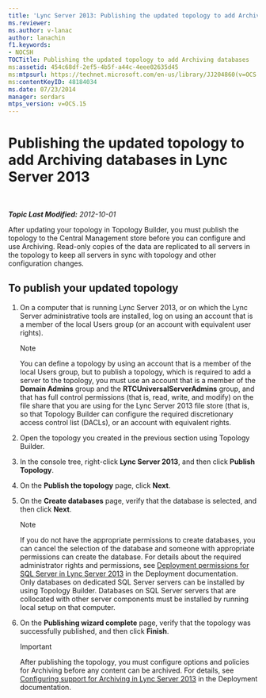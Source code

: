 ```yaml
---
title: 'Lync Server 2013: Publishing the updated topology to add Archiving databases'
ms.reviewer: 
ms.author: v-lanac
author: lanachin
f1.keywords:
- NOCSH
TOCTitle: Publishing the updated topology to add Archiving databases
ms:assetid: 454c68df-2ef5-4b5f-a44c-4eee02635d45
ms:mtpsurl: https://technet.microsoft.com/en-us/library/JJ204860(v=OCS.15)
ms:contentKeyID: 48184034
ms.date: 07/23/2014
manager: serdars
mtps_version: v=OCS.15
---
```


<div data-xmlns="http://www.w3.org/1999/xhtml">

<div class="topic" data-xmlns="http://www.w3.org/1999/xhtml" data-msxsl="urn:schemas-microsoft-com:xslt" data-cs="https://msdn.microsoft.com/">

<div data-asp="https://msdn2.microsoft.com/asp">

# Publishing the updated topology to add Archiving databases in Lync Server 2013

</div>

<div id="mainSection">

<div id="mainBody">

<span> </span>

_**Topic Last Modified:** 2012-10-01_

After updating your topology in Topology Builder, you must publish the topology to the Central Management store before you can configure and use Archiving. Read-only copies of the data are replicated to all servers in the topology to keep all servers in sync with topology and other configuration changes.

<div>

## To publish your updated topology

1.  On a computer that is running Lync Server 2013, or on which the Lync Server administrative tools are installed, log on using an account that is a member of the local Users group (or an account with equivalent user rights).
    
    <div>
    

    > [!NOTE]  
    > You can define a topology by using an account that is a member of the local Users group, but to publish a topology, which is required to add a server to the topology, you must use an account that is a member of the <STRONG>Domain Admins</STRONG> group and the <STRONG>RTCUniversalServerAdmins</STRONG> group, and that has full control permissions (that is, read, write, and modify) on the file share that you are using for the Lync Server 2013 file store (that is, so that Topology Builder can configure the required discretionary access control list (DACLs), or an account with equivalent rights.

    
    </div>

2.  Open the topology you created in the previous section using Topology Builder.

3.  In the console tree, right-click **Lync Server 2013**, and then click **Publish Topology**.

4.  On the **Publish the topology** page, click **Next**.

5.  On the **Create databases** page, verify that the database is selected, and then click **Next**.
    
    <div>
    

    > [!NOTE]  
    > If you do not have the appropriate permissions to create databases, you can cancel the selection of the database and someone with appropriate permissions can create the database. For details about the required administrator rights and permissions, see <A href="lync-server-2013-deployment-permissions-for-sql-server.md">Deployment permissions for SQL Server in Lync Server 2013</A> in the Deployment documentation.<BR>Only databases on dedicated SQL Server servers can be installed by using Topology Builder. Databases on SQL Server servers that are collocated with other server components must be installed by running local setup on that computer.

    
    </div>

6.  On the **Publishing wizard complete** page, verify that the topology was successfully published, and then click **Finish**.
    
    <div>
    

    > [!IMPORTANT]  
    > After publishing the topology, you must configure options and policies for Archiving before any content can be archived. For details, see <A href="lync-server-2013-configuring-support-for-archiving.md">Configuring support for Archiving in Lync Server 2013</A> in the Deployment documentation.

    
    </div>

</div>

</div>

<span> </span>

</div>

</div>

</div>


